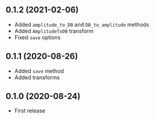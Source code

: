 ## 0.1.2 (2021-02-06)

- Added `amplitude_to_DB` and `DB_to_amplitude` methods
- Added `AmplitudeToDB` transform
- Fixed `save` options

## 0.1.1 (2020-08-26)

- Added `save` method
- Added transforms

## 0.1.0 (2020-08-24)

- First release
